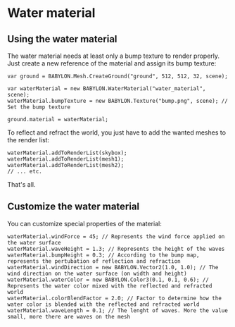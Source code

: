 # Water material

## Using the water material

The water material needs at least only a bump texture to render properly.
Just create a new reference of the material and assign its bump texture:

```
var ground = BABYLON.Mesh.CreateGround("ground", 512, 512, 32, scene);

var waterMaterial = new BABYLON.WaterMaterial("water_material", scene);
waterMaterial.bumpTexture = new BABYLON.Texture("bump.png", scene); // Set the bump texture

ground.material = waterMaterial;
```

To reflect and refract the world, you just have to add the wanted meshes to the render list:

```
waterMaterial.addToRenderList(skybox);
waterMaterial.addToRenderList(mesh1);
waterMaterial.addToRenderList(mesh2);
// ... etc.
```

That's all.

## Customize the water material

You can customize special properties of the material:

```
waterMaterial.windForce = 45; // Represents the wind force applied on the water surface
waterMaterial.waveHeight = 1.3; // Represents the height of the waves
waterMaterial.bumpHeight = 0.3; // According to the bump map, represents the pertubation of reflection and refraction
waterMaterial.windDirection = new BABYLON.Vector2(1.0, 1.0); // The wind direction on the water surface (on width and height)
waterMaterial.waterColor = new BABYLON.Color3(0.1, 0.1, 0.6); // Represents the water color mixed with the reflected and refracted world
waterMaterial.colorBlendFactor = 2.0; // Factor to determine how the water color is blended with the reflected and refracted world
waterMaterial.waveLength = 0.1; // The lenght of waves. More the value small, more there are waves on the mesh
```

